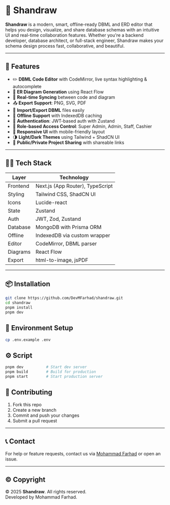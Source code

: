 # 🧩 Shandraw

**Shandraw** is a modern, smart, offline-ready DBML and ERD editor that helps you design, visualize, and share database schemas with an intuitive UI and real-time collaboration features. Whether you're a backend developer, database architect, or full-stack engineer, Shandraw makes your schema design process fast, collaborative, and beautiful.

---

## 🚀 Features

- ✏️ **DBML Code Editor** with CodeMirror, live syntax highlighting & autocomplete
- 🧠 **ER Diagram Generation** using React Flow
- 🔄 **Real-time Syncing** between code and diagram
- 📤 **Export Support**: PNG, SVG, PDF
- 📂 **Import/Export DBML** files easily
- 💾 **Offline Support** with IndexedDB caching
- 🔐 **Authentication**: JWT-based auth with Zustand
- 👤 **Role-based Access Control**: Super Admin, Admin, Staff, Cashier
- 📱 **Responsive UI** with mobile-friendly layout
- 🌗 **Light/Dark Themes** using Tailwind + ShadCN UI
- 📌 **Public/Private Project Sharing** with shareable links

---

## 🧑‍💻 Tech Stack

| Layer       | Technology                                |
|-------------|--------------------------------------------|
| Frontend    | Next.js (App Router), TypeScript           |
| Styling     | Tailwind CSS, ShadCN UI                    |
| Icons       | Lucide-react                               |
| State       | Zustand                                    |
| Auth        | JWT, Zod, Zustand                          |
| Database    | MongoDB with Prisma ORM                    |
| Offline     | IndexedDB via custom wrapper               |
| Editor      | CodeMirror, DBML parser                    |
| Diagrams    | React Flow                                 |
| Export      | html-to-image, jsPDF                       |

---

## 📦 Installation

```bash
git clone https://github.com/DevMFarhad/shandraw.git
cd shandraw
pnpm install
pnpm dev
```

## 🔐 Environment Setup

```bash
cp .env.example .env
```

## ⚙️ Script
```bash
pnpm dev          # Start dev server
pnpm build        # Build for production
pnpm start        # Start production server
```


<h2>🤝 Contributing</h2>
<ol>
  <li>Fork this repo</li>
  <li>Create a new branch</li>
  <li>Commit and push your changes</li>
  <li>Submit a pull request</li>
</ol>

<hr/>

<h2>📞 Contact</h2>
<p>For help or feature requests, contact us via <a href="https://mfarhad-dev.vercel.app">Mohammad Farhad</a> or open an issue.</p>

<hr/>

<h2>©️ Copyright</h2>
<p>© 2025 <strong>Shandraw</strong>. All rights reserved.<br/>
Developed by Mohammad Farhad.</p>
